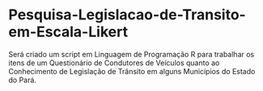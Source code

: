 # Pesquisa-Legislacao-de-Transito-em-Escala-Likert
Será criado um script em Linguagem de Programação R para trabalhar os itens de um Questionário de Condutores de Veículos quanto ao Conhecimento de Legislação de Trânsito em alguns Municípios do Estado do Pará.
